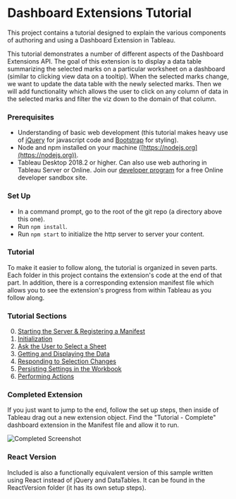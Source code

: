 # Dashboard Extensions Tutorial

This project contains a tutorial designed to explain the various components of authoring and using a Dashboard Extension in Tableau.

This tutorial demonstrates a number of different aspects of the Dashboard Extensions API. The goal of this extension is to display a data table summarizing the selected marks on a particular worksheet on a dashboard (similar to clicking view data on a tooltip). When the selected marks change, we want to update the data table with the newly selected marks. Then we will add functionality which allows the user to click on any column of data in the selected marks and filter the viz down to the domain of that column.

### Prerequisites

- Understanding of basic web development (this tutorial makes heavy use of [jQuery](https://jquery.com/) for javascript code and [Bootstrap](https://getbootstrap.com/) for styling).
- Node and npm installed on your machine ([https://nodejs.org](https://nodejs.org)).
- Tableau Desktop 2018.2 or higher. Can also use web authoring in Tableau Server or Online. Join our [developer program](https://developer.tableau.com) for a free Online developer sandbox site.

### Set Up

- In a command prompt, go to the root of the git repo (a directory above this one).
- Run `npm install`.
- Run `npm start` to initialize the http server to server your content.

### Tutorial

To make it easier to follow along, the tutorial is organized in seven parts. Each folder in this project contains the extension's code at the end of that part. In addition, there is a corresponding extension manifest file which allows you to see the extension's progress from within Tableau as you follow along.

### Tutorial Sections

0. [Starting the Server & Registering a Manifest](./Part_0/readme.md)
1. [Initialization](./Part_1/readme.md)
2. [Ask the User to Select a Sheet](./Part_2/readme.md)
3. [Getting and Displaying the Data](./Part_3/readme.md)
4. [Responding to Selection Changes](./Part_4/readme.md)
5. [Persisting Settings in the Workbook](./Part_5/readme.md)
6. [Performing Actions](./Part_6/readme.md)

### Completed Extension

If you just want to jump to the end, follow the set up steps, then inside of Tableau drag out a new extension object. Find the "Tutorial - Complete" dashboard extension in the Manifest file and allow it to run.

![Completed Screenshot](./assets/Completed.gif)

### React Version

Included is also a functionally equivalent version of this sample written using React instead of jQuery and DataTables. It can be found in the ReactVersion folder (it has its own setup steps).

